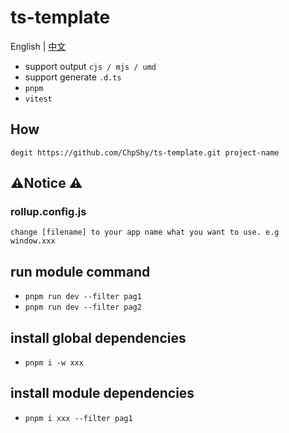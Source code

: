 # ts-template

English | [中文](./README.CN.md)

- support output `cjs / mjs / umd`
- support generate `.d.ts`
- `pnpm`
- `vitest`

## How

`degit https://github.com/ChpShy/ts-template.git project-name`

## ⚠️Notice ⚠️

### rollup.config.js

`change [filename] to your app name what you want to use. e.g window.xxx`

## run module command

- `pnpm run dev --filter pag1`
- `pnpm run dev --filter pag2`

## install global dependencies

- `pnpm i -w xxx`

## install module dependencies

- `pnpm i xxx --filter pag1`
